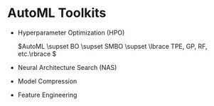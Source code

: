 # AutoML Toolkits

- Hyperparameter Optimization (HPO)

  $AutoML \supset BO \supset SMBO \supset \lbrace TPE, GP, RF, etc.\rbrace $
  
  
  
  
- Neural Architecture Search (NAS)

- Model Compression

- Feature Engineering
